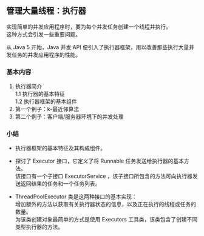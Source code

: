 ## 管理大量线程：执行器
实现简单的并发应用程序时，要为每个并发任务创建一个线程并执行。  
这种方式会引发一些重要问题。  

从 Java 5 开始，Java 并发 API 便引入了执行器框架，用以改善那些执行大量并发任务的并发应用程序的性能。

### 基本内容
1.	执行器简介  
	1.1	执行器的基本特征  
	1.2	执行器框架的基本组件  
2.	第一个例子：k-最近邻算法
3.	第二个例子：客户端/服务器环境下的并发处理

### 小结
-	执行器框架的基本特征及其构成组件。  

-	探讨了 Executor 接口，它定义了将 Runnable 任务发送给执行器的基本方法。   
该接口有一个子接口 ExecutorService ，该子接口所包含的方法可向执行器发送返回结果的任务和一个任务列表。
-	ThreadPoolExecutor 类是这两种接口的基本实现：  
增加额外的方法以获取有关执行器状态的信息，以及正在执行的线程或任务的数量。  
为该类创建对象最简单的方式是使用 Executors 工具类，该类包含了创建不同类型执行器的方法。